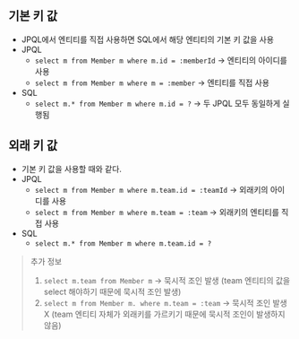 ## 기본 키 값

- JPQL에서 엔티티를 직접 사용하면 SQL에서 해당 엔티티의 기본 키 값을 사용
- JPQL
	- `select m from Member m where m.id = :memberId` -> 엔티티의 아이디를 사용
	- `select m from Member m where m = :member` -> 엔티티를 직접 사용
- SQL
	- `select m.* from Member m where m.id = ?` -> 두 JPQL 모두 동일하게 실행됨


## 외래 키 값

- 기본 키 값을 사용할 때와 같다.
- JPQL
	- `select m from Member m where m.team.id = :teamId` -> 외래키의 아이디를 사용
	- `select m from Member m where m.team = :team` -> 외래키의 엔티티를 직접 사용
- SQL
	- `select m.* from Member m where m.team.id = ?`


> 추가 정보
> 1. `select m.team from Member m` -> 묵시적 조인 발생 (team 엔티티의 값을 select 해야하기 때문에 묵시적 조인 발생)
> 2. `select m from Member m. where m.team = :team` -> 묵시적 조인 발생X (team 엔티티 자체가 외래키를 가르키기 때문에 묵시적 조인이 발생하지 않음)